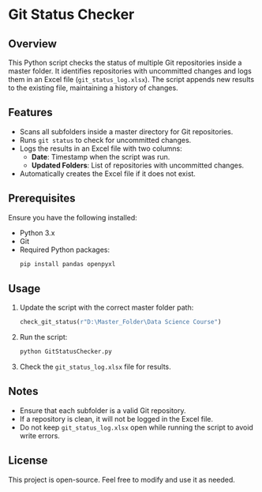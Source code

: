 # Git Status Checker

## Overview
This Python script checks the status of multiple Git repositories inside a master folder. It identifies repositories with uncommitted changes and logs them in an Excel file (`git_status_log.xlsx`). The script appends new results to the existing file, maintaining a history of changes.

## Features
- Scans all subfolders inside a master directory for Git repositories.
- Runs `git status` to check for uncommitted changes.
- Logs the results in an Excel file with two columns:
  - **Date**: Timestamp when the script was run.
  - **Updated Folders**: List of repositories with uncommitted changes.
- Automatically creates the Excel file if it does not exist.

## Prerequisites
Ensure you have the following installed:
- Python 3.x
- Git
- Required Python packages:
  ```sh
  pip install pandas openpyxl
  ```

## Usage
1. Update the script with the correct master folder path:
   ```python
   check_git_status(r"D:\Master_Folder\Data Science Course")
   ```
2. Run the script:
   ```sh
   python GitStatusChecker.py
   ```
3. Check the `git_status_log.xlsx` file for results.

## Notes
- Ensure that each subfolder is a valid Git repository.
- If a repository is clean, it will not be logged in the Excel file.
- Do not keep `git_status_log.xlsx` open while running the script to avoid write errors.

## License
This project is open-source. Feel free to modify and use it as needed.


